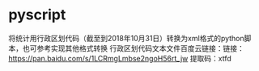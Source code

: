 # pyscript
将统计用行政区划代码（截至到2018年10月31日）转换为xml格式的python脚本，也可参考实现其他格式转换
行政区划代码文本文件百度云链接：链接：https://pan.baidu.com/s/1LCRmgLmbse2ngoH56rt_jw   提取码：xtfd 
